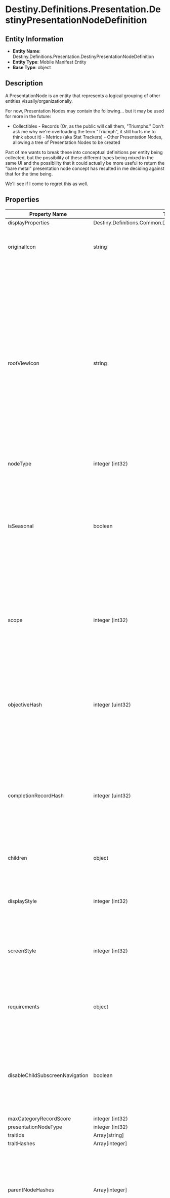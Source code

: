 # Destiny.Definitions.Presentation.DestinyPresentationNodeDefinition

## Entity Information
- **Entity Name**: Destiny.Definitions.Presentation.DestinyPresentationNodeDefinition
- **Entity Type**: Mobile Manifest Entity
- **Base Type**: object

## Description
A PresentationNode is an entity that represents a logical grouping of other entities visually/organizationally.
For now, Presentation Nodes may contain the following... but it may be used for more in the future:
- Collectibles - Records (Or, as the public will call them, "Triumphs." Don't ask me why we're overloading the term "Triumph", it still hurts me to think about it) - Metrics (aka Stat Trackers) - Other Presentation Nodes, allowing a tree of Presentation Nodes to be created
Part of me wants to break these into conceptual definitions per entity being collected, but the possibility of these different types being mixed in the same UI and the possibility that it could actually be more useful to return the "bare metal" presentation node concept has resulted in me deciding against that for the time being.
We'll see if I come to regret this as well.

## Properties

| Property Name | Type | Description | Required |
|---------------|------|-------------|----------|
| displayProperties | Destiny.Definitions.Common.DestinyDisplayPropertiesDefinition |  | No |
| originalIcon | string | The original icon for this presentation node, before we futzed with it. | No |
| rootViewIcon | string | Some presentation nodes are meant to be explicitly shown on the "root" or "entry" screens for the feature to which they are related. You should use this icon when showing them on such a view, if you have a similar "entry point" view in your UI. If you don't have a UI, then I guess it doesn't matter either way does it? | No |
| nodeType | integer (int32) |  | No |
| isSeasonal | boolean | Primarily for Guardian Ranks, this property if the contents of this node are tied to the current season. These nodes are shown with a different color for the in-game Guardian Ranks display. | No |
| scope | integer (int32) | Indicates whether this presentation node's state is determined on a per-character or on an account-wide basis. | No |
| objectiveHash | integer (uint32) | If this presentation node shows a related objective (for instance, if it tracks the progress of its children), the objective being tracked is indicated here. | No |
| completionRecordHash | integer (uint32) | If this presentation node has an associated "Record" that you can accomplish for completing its children, this is the identifier of that Record. | No |
| children | object | The child entities contained by this presentation node. | No |
| displayStyle | integer (int32) | A hint for how to display this presentation node when it's shown in a list. | No |
| screenStyle | integer (int32) | A hint for how to display this presentation node when it's shown in its own detail screen. | No |
| requirements | object | The requirements for being able to interact with this presentation node and its children. | No |
| disableChildSubscreenNavigation | boolean | If this presentation node has children, but the game doesn't let you inspect the details of those children, that is indicated here. | No |
| maxCategoryRecordScore | integer (int32) |  | No |
| presentationNodeType | integer (int32) |  | No |
| traitIds | Array[string] |  | No |
| traitHashes | Array[integer] |  | No |
| parentNodeHashes | Array[integer] | A quick reference to presentation nodes that have this node as a child. Presentation nodes can be parented under multiple parents. | No |
| hash | integer (uint32) | The unique identifier for this entity. Guaranteed to be unique for the type of entity, but not globally.
When entities refer to each other in Destiny content, it is this hash that they are referring to. | No |
| index | integer (int32) | The index of the entity as it was found in the investment tables. | No |
| redacted | boolean | If this is true, then there is an entity with this identifier/type combination, but BNet is not yet allowed to show it. Sorry! | No |

## Usage Examples

### JavaScript
```javascript
// Example Destiny.Definitions.Presentation.DestinyPresentationNodeDefinition object
const example = {
  displayProperties: null,
  originalIcon: "example value",
  rootViewIcon: "example value",
  nodeType: 123,
  isSeasonal: true,
  // ... more properties
};
```

### Python
```python
# Example Destiny.Definitions.Presentation.DestinyPresentationNodeDefinition object
example = {
    "displayProperties": None,
    "originalIcon": "example value",
    "rootViewIcon": "example value",
    "nodeType": 123,
    "isSeasonal": True,
    # ... more properties
}
```

## Related Entities
- **Destiny.Definitions.Common.DestinyDisplayPropertiesDefinition**: Referenced in this entity
- **Destiny.Definitions.DestinyObjectiveDefinition**: Referenced in this entity
- **Destiny.Definitions.Presentation.DestinyPresentationNodeChildrenBlock**: Referenced in this entity
- **Destiny.Definitions.Presentation.DestinyPresentationNodeDefinition**: Referenced in this entity
- **Destiny.Definitions.Presentation.DestinyPresentationNodeRequirementsBlock**: Referenced in this entity
- **Destiny.Definitions.Records.DestinyRecordDefinition**: Referenced in this entity
- **Destiny.Definitions.Traits.DestinyTraitDefinition**: Referenced in this entity
- **Destiny.DestinyPresentationDisplayStyle**: Referenced in this entity
- **Destiny.DestinyPresentationNodeType**: Referenced in this entity
- **Destiny.DestinyPresentationScreenStyle**: Referenced in this entity
- **Destiny.DestinyScope**: Referenced in this entity

## Notes
- This entity is part of the Mobile Manifest and contains static definition data.
- This is an object schema with defined properties.
- This entity is part of the Destiny API and requires appropriate authentication scopes.

## JSON Schema
```json
{
  "Destiny.Definitions.Presentation.DestinyPresentationNodeDefinition":   {
      "description": "A PresentationNode is an entity that represents a logical grouping of other entities visually/organizationally.\r\nFor now, Presentation Nodes may contain the following... but it may be used for more in the future:\r\n- Collectibles - Records (Or, as the public will call them, \"Triumphs.\" Don't ask me why we're overloading the term \"Triumph\", it still hurts me to think about it) - Metrics (aka Stat Trackers) - Other Presentation Nodes, allowing a tree of Presentation Nodes to be created\r\nPart of me wants to break these into conceptual definitions per entity being collected, but the possibility of these different types being mixed in the same UI and the possibility that it could actually be more useful to return the \"bare metal\" presentation node concept has resulted in me deciding against that for the time being.\r\nWe'll see if I come to regret this as well.",
      "type": "object",
      "properties": {
          "displayProperties": {
              "$ref": "#/definitions/Destiny.Definitions.Common.DestinyDisplayPropertiesDefinition"
          },
          "originalIcon": {
              "description": "The original icon for this presentation node, before we futzed with it.",
              "type": "string"
          },
          "rootViewIcon": {
              "description": "Some presentation nodes are meant to be explicitly shown on the \"root\" or \"entry\" screens for the feature to which they are related. You should use this icon when showing them on such a view, if you have a similar \"entry point\" view in your UI. If you don't have a UI, then I guess it doesn't matter either way does it?",
              "type": "string"
          },
          "nodeType": {
              "format": "int32",
              "type": "integer",
              "x-enum-reference": {
                  "$ref": "#/components/schemas/Destiny.DestinyPresentationNodeType"
              }
          },
          "isSeasonal": {
              "description": "Primarily for Guardian Ranks, this property if the contents of this node are tied to the current season. These nodes are shown with a different color for the in-game Guardian Ranks display.",
              "type": "boolean"
          },
          "scope": {
              "format": "int32",
              "description": "Indicates whether this presentation node's state is determined on a per-character or on an account-wide basis.",
              "type": "integer",
              "x-enum-reference": {
                  "$ref": "#/components/schemas/Destiny.DestinyScope"
              }
          },
          "objectiveHash": {
              "format": "uint32",
              "description": "If this presentation node shows a related objective (for instance, if it tracks the progress of its children), the objective being tracked is indicated here.",
              "type": "integer",
              "x-mapped-definition": {
                  "$ref": "#/definitions/Destiny.Definitions.DestinyObjectiveDefinition"
              }
          },
          "completionRecordHash": {
              "format": "uint32",
              "description": "If this presentation node has an associated \"Record\" that you can accomplish for completing its children, this is the identifier of that Record.",
              "type": "integer",
              "x-mapped-definition": {
                  "$ref": "#/definitions/Destiny.Definitions.Records.DestinyRecordDefinition"
              }
          },
          "children": {
              "description": "The child entities contained by this presentation node.",
              "type": "object",
              "allOf": [
                  {
                      "$ref": "#/definitions/Destiny.Definitions.Presentation.DestinyPresentationNodeChildrenBlock"
                  }
              ]
          },
          "displayStyle": {
              "format": "int32",
              "description": "A hint for how to display this presentation node when it's shown in a list.",
              "type": "integer",
              "x-enum-reference": {
                  "$ref": "#/components/schemas/Destiny.DestinyPresentationDisplayStyle"
              }
          },
          "screenStyle": {
              "format": "int32",
              "description": "A hint for how to display this presentation node when it's shown in its own detail screen.",
              "type": "integer",
              "x-enum-reference": {
                  "$ref": "#/components/schemas/Destiny.DestinyPresentationScreenStyle"
              }
          },
          "requirements": {
              "description": "The requirements for being able to interact with this presentation node and its children.",
              "type": "object",
              "allOf": [
                  {
                      "$ref": "#/definitions/Destiny.Definitions.Presentation.DestinyPresentationNodeRequirementsBlock"
                  }
              ]
          },
          "disableChildSubscreenNavigation": {
              "description": "If this presentation node has children, but the game doesn't let you inspect the details of those children, that is indicated here.",
              "type": "boolean"
          },
          "maxCategoryRecordScore": {
              "format": "int32",
              "type": "integer"
          },
          "presentationNodeType": {
              "format": "int32",
              "type": "integer",
              "x-enum-reference": {
                  "$ref": "#/components/schemas/Destiny.DestinyPresentationNodeType"
              }
          },
          "traitIds": {
              "type": "array",
              "items": {
                  "type": "string"
              }
          },
          "traitHashes": {
              "type": "array",
              "items": {
                  "format": "uint32",
                  "type": "integer"
              },
              "x-mapped-definition": {
                  "$ref": "#/definitions/Destiny.Definitions.Traits.DestinyTraitDefinition"
              }
          },
          "parentNodeHashes": {
              "description": "A quick reference to presentation nodes that have this node as a child. Presentation nodes can be parented under multiple parents.",
              "type": "array",
              "items": {
                  "format": "uint32",
                  "type": "integer"
              },
              "x-mapped-definition": {
                  "$ref": "#/definitions/Destiny.Definitions.Presentation.DestinyPresentationNodeDefinition"
              }
          },
          "hash": {
              "format": "uint32",
              "description": "The unique identifier for this entity. Guaranteed to be unique for the type of entity, but not globally.\r\nWhen entities refer to each other in Destiny content, it is this hash that they are referring to.",
              "type": "integer"
          },
          "index": {
              "format": "int32",
              "description": "The index of the entity as it was found in the investment tables.",
              "type": "integer"
          },
          "redacted": {
              "description": "If this is true, then there is an entity with this identifier/type combination, but BNet is not yet allowed to show it. Sorry!",
              "type": "boolean"
          }
      },
      "x-mobile-manifest-name": "PresentationNodes"
  }
}
```
